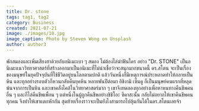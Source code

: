 ```yaml
---
title: Dr. stone
tags: tag1, tag2
category: Business
created: 2021-07-21
image: ./images/10.jpg
image_caption: Photo by Steven Wong on Unsplash
author: author3
---
```


พักสมองและเพิ่มเสียงฮาด้วยกับอนิเมะเบา ๆ สมอง ไม่ต้องไล่ฆ่าฟันใคร อย่าง "Dr. STONE" เป็นอนิเมะแนววิทยาศาสตร์ที่สร้างออกมาเป็นอนิเมะที่ไม่น่าเชื่อว่าจะสนุกมากขนาดนี้ ดร.สโตน จะเป็นเรื่องของมนุษย์ในยุคปัจจุบันที่ใช้ชีวิตอยู่บนโลกตามปกติ แล้ววันหนึ่งก็มีเหตุการณ์ประหลาดทำให้กลายเป็นหิน และทุกอย่างรอบตัวก็หวนกลับคืนยุคหิน หลายพันปีต่อมา อิชิงามิ เซ็นคู ก็เป็นมนุษย์คนแรกที่หลุดพ้นจากการเป็นหิน และเขาคลั่งไคล้ในวิทยาศาสตร์มาก ๆ เขาจึงทดลองทุกอย่างเพื่อหาหนทางคืนชีพคนอื่น ๆ และก็ไล่คืนชีพเพื่อน ๆ แต่หนึ่งในผู้ถูกคืนชีพอย่างชิชิโอะ ซึคาสะนั้น กลับไม่อยากให้เขาคืนชีพคนทุกคน จึงทำให้เขาแตกหักกัน สุดท้ายเรื่องราวจะเป็นยังไงสามารถไปลุ้นกันได้ในดร.สโตนเลยจ้า